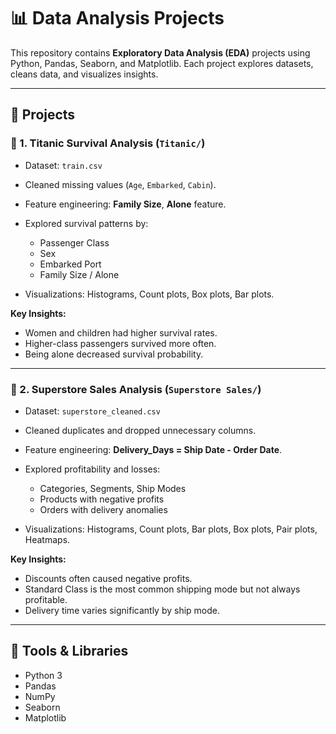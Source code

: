 # 📊 Data Analysis Projects

This repository contains **Exploratory Data Analysis (EDA)** projects using Python, Pandas, Seaborn, and Matplotlib.
Each project explores datasets, cleans data, and visualizes insights.

---

## 📂 Projects

### 🔹 1. Titanic Survival Analysis (`Titanic/`)

* Dataset: `train.csv`
* Cleaned missing values (`Age`, `Embarked`, `Cabin`).
* Feature engineering: **Family Size**, **Alone** feature.
* Explored survival patterns by:

  * Passenger Class
  * Sex
  * Embarked Port
  * Family Size / Alone
* Visualizations: Histograms, Count plots, Box plots, Bar plots.

**Key Insights:**

* Women and children had higher survival rates.
* Higher-class passengers survived more often.
* Being alone decreased survival probability.

---

### 🔹 2. Superstore Sales Analysis (`Superstore Sales/`)

* Dataset: `superstore_cleaned.csv`
* Cleaned duplicates and dropped unnecessary columns.
* Feature engineering: **Delivery\_Days = Ship Date - Order Date**.
* Explored profitability and losses:

  * Categories, Segments, Ship Modes
  * Products with negative profits
  * Orders with delivery anomalies
* Visualizations: Histograms, Count plots, Bar plots, Box plots, Pair plots, Heatmaps.

**Key Insights:**

* Discounts often caused negative profits.
* Standard Class is the most common shipping mode but not always profitable.
* Delivery time varies significantly by ship mode.

---

## 🔧 Tools & Libraries

* Python 3
* Pandas
* NumPy
* Seaborn
* Matplotlib


